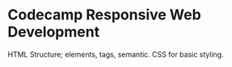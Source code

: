 # Codecamp Responsive Web Development

HTML Structure; elements, tags, semantic. CSS for basic styling.
